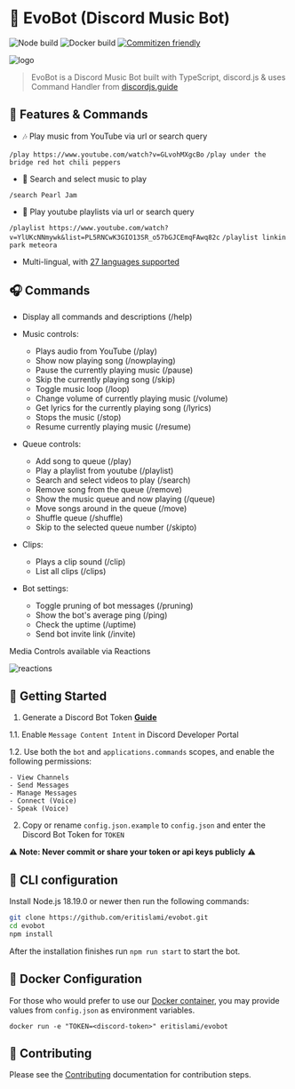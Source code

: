 # 🤖 EvoBot (Discord Music Bot)

![Node build](https://github.com/eritislami/evobot/actions/workflows/node.yml/badge.svg) ![Docker build](https://github.com/eritislami/evobot/actions/workflows/docker.yml/badge.svg) [![Commitizen friendly](https://img.shields.io/badge/commitizen-friendly-brightgreen.svg)](http://commitizen.github.io/cz-cli/)

![logo](https://repository-images.githubusercontent.com/186841818/8aa95700-7730-11e9-84be-e80f28520325)

> EvoBot is a Discord Music Bot built with TypeScript, discord.js & uses Command Handler from [discordjs.guide](https://discordjs.guide)

## 📝 Features & Commands

- 🎶 Play music from YouTube via url or search query

`/play https://www.youtube.com/watch?v=GLvohMXgcBo`
`/play under the bridge red hot chili peppers`

- 🔎 Search and select music to play

`/search Pearl Jam`

- 📃 Play youtube playlists via url or search query

`/playlist https://www.youtube.com/watch?v=YlUKcNNmywk&list=PL5RNCwK3GIO13SR_o57bGJCEmqFAwq82c`
`/playlist linkin park meteora`

- Multi-lingual, with [27 languages supported](./docs/locales.md)

## 🎧 Commands

- Display all commands and descriptions (/help)

- Music controls:
  - Plays audio from YouTube (/play)
  - Show now playing song (/nowplaying)
  - Pause the currently playing music (/pause)
  - Skip the currently playing song (/skip)
  - Toggle music loop (/loop)
  - Change volume of currently playing music (/volume)
  - Get lyrics for the currently playing song (/lyrics)
  - Stops the music (/stop)
  - Resume currently playing music (/resume)
- Queue controls:
  - Add song to queue (/play)
  - Play a playlist from youtube (/playlist)
  - Search and select videos to play (/search)
  - Remove song from the queue (/remove)
  - Show the music queue and now playing (/queue)
  - Move songs around in the queue (/move)
  - Shuffle queue (/shuffle)
  - Skip to the selected queue number (/skipto)
- Clips:
  - Plays a clip sound (/clip)
  - List all clips (/clips)
- Bot settings:
  - Toggle pruning of bot messages (/pruning)
  - Show the bot's average ping (/ping)
  - Check the uptime (/uptime)
  - Send bot invite link (/invite)

Media Controls available via Reactions

![reactions](https://i.imgur.com/0hdUX1C.png)

## 🚀 Getting Started

1. Generate a Discord Bot Token **[Guide](https://discordjs.guide/preparations/setting-up-a-bot-application.html#creating-your-bot)**

  1.1. Enable `Message Content Intent` in Discord Developer Portal

  1.2. Use both the `bot` and `applications.commands` scopes, and enable the following permissions:

    - View Channels
    - Send Messages
    - Manage Messages
    - Connect (Voice)
    - Speak (Voice)

2. Copy or rename `config.json.example` to `config.json` and enter the Discord Bot Token for `TOKEN`

⚠️ **Note: Never commit or share your token or api keys publicly** ⚠️

## 👾 CLI configuration

Install Node.js 18.19.0 or newer then run the following commands:

```sh
git clone https://github.com/eritislami/evobot.git
cd evobot
npm install
```

After the installation finishes run `npm run start` to start the bot.

## 🐬 Docker Configuration

For those who would prefer to use our [Docker container](https://hub.docker.com/repository/docker/eritislami/evobot), you may provide values from `config.json` as environment variables.

```shell
docker run -e "TOKEN=<discord-token>" eritislami/evobot
```

## 🤝 Contributing

Please see the [Contributing](./CONTRIBUTING.md) documentation for contribution steps.
